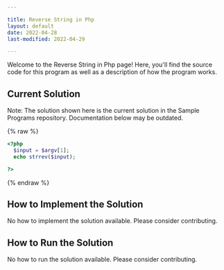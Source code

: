 ```yaml
---

title: Reverse String in Php
layout: default
date: 2022-04-28
last-modified: 2022-04-29

---
```


Welcome to the Reverse String in Php page! Here, you'll find the source code for this program as well as a description of how the program works.

## Current Solution

Note: The solution shown here is the current solution in the Sample Programs repository. Documentation below may be outdated.

{% raw %}

```Php
<?php
  $input = $argv[1];
  echo strrev($input);

?>

```

{% endraw %}

## How to Implement the Solution

No how to implement the solution available. Please consider contributing.

## How to Run the Solution

No how to run the solution available. Please consider contributing.